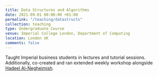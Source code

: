 ```yaml
---
title: Data Structures and Algorithms
date: 2021-09-01 00:00:00 +01:00
permalink: "/teaching/datastructs"
collection: teaching
type: Undergraduate Course
venue: Imperial College London, Department of Computing
location: London UK
comments: false
---
```

Taught Imperial business students in lectures and tutorial sessions. Additionally, co-created and ran extended weekly workshop alongside <a href="https://www.doc.ic.ac.uk/~ha3313/">Hadeel Al-Negheimish</a>.
<!-- 
Materials
======
Available online at [this link](https://python.afspies.com) -->